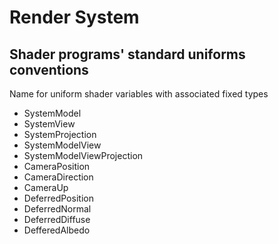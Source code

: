 # Render System

## Shader programs' standard uniforms conventions

Name for uniform shader variables with associated fixed types


* SystemModel
* SystemView
* SystemProjection
* SystemModelView
* SystemModelViewProjection
* CameraPosition
* CameraDirection
* CameraUp
* DeferredPosition
* DeferredNormal
* DeferredDiffuse
* DefferedAlbedo

